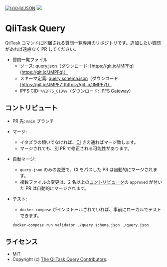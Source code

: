 [![IsValidJSON](https://github.com/KEINOS/QiiTaskQuery/actions/workflows/validate_json.yaml/badge.svg)](https://github.com/KEINOS/QiiTaskQuery/actions/workflows/validate_json.yaml)
[![](https://img.shields.io/badge/IPFS-%%IPFS_CID%%-blue?logo=ipfs)](https://ipfs.io/ipfs/%%IPFS_CID%% "IPFS Gateway")

# QiiTask Query

QiiTask コマンドに同梱される質問一覧専用のリポジトリです。追加したい質問があれば遠慮なく PR してください。

- 質問一覧ファイル
    - ソース: [query.json](query.json)（ダウンロード: [https://git.io/JMPFq](https://git.io/JMPFq)）
    - スキーマ定義: [query.schema.json](query.schema.json)（ダウンロード: [https://git.io/JMPF7](https://git.io/JMPF7)）
    - IPFS CID: `%%IPFS_CID%%`（ダウンロード: [IPFS Gateway](https://ipfs.io/ipfs/%%IPFS_CID%%)）

## コントリビュート

- PR 先: `main` ブランチ
- マージ:
    - イタズラの類いでなければ、[CI](./github/workflows/) さえ通ればマージ致します。
    - マージされても、別 PR で修正される可能性があります。
- 自動マージ:
    - `query.json` のみの変更で、CI をパスした PR は自動的にマージされます。
    - 複数ファイルの変更は、2 名以上の[コントリビュータ](https://github.com/KEINOS/QiiTaskQuery/graphs/contributors)の `approved` が付いた PR は自動的にマージされます。
- テスト:
    - `docker-compose` がインストールされていれば、事前にローカルでテストできます。

    ```bash
    docker-compose run validator ./query.schema.json ./query.json
    ```

## ライセンス

- MIT
- Copyright (c) [The QiiTask Query Contributors](https://github.com/KEINOS/QiiTaskQuery/graphs/contributors).
